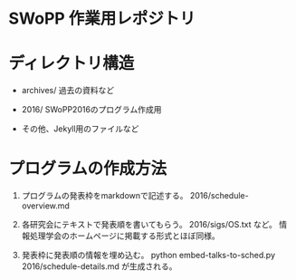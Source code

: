SWoPP 作業用レポジトリ
======================

# ディレクトリ構造

- archives/
  過去の資料など

- 2016/
  SWoPP2016のプログラム作成用

- その他、Jekyll用のファイルなど

# プログラムの作成方法

1. プログラムの発表枠をmarkdownで記述する。
   2016/schedule-overview.md

2. 各研究会にテキストで発表順を書いてもらう。
   2016/sigs/OS.txt など。
   情報処理学会のホームページに掲載する形式とほぼ同様。

3. 発表枠に発表順の情報を埋め込む。
   python embed-talks-to-sched.py
   2016/schedule-details.md が生成される。
